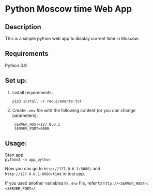 # Python Moscow time Web App

## Description 
This is a simple python web app to display current time in Moscow.

## Requirements 
Python 3.9

## Set up:
1. Install requirements: 
    ```
    pip3 install -r requirements.txt
    ```
2. Create `.env` file with the following content (or you can change parameters):
   ```
    SERVER_HOST=127.0.0.1
    SERVER_PORT=8080
    ```
## Usage:
Start app:\
    ```
    python3 -m app_python 
    ```

Now you can go to `http://127.0.0.1:8080/` and `http://127.0.0.1:8080/time` to test app.

If you used another variables in `.env` file, refer to `http://<SERVER_HOST>:<SERVER_PORT>/`.



